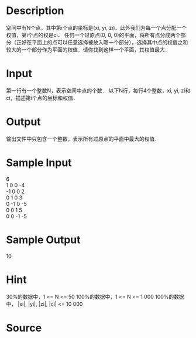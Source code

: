 
# Description

<div class="content"><p>空间中有N个点，其中第i个点的坐标是(xi, yi, zi)．此外我们为每一个点分配一个权值，第i个点的权是ci． 任何一个过原点(0, 0, 0)的平面，将所有点分成两个部分（正好在平面上的点可以任意选择被放入哪一个部分），选择其中点的权值之和较大的一个部分作为平面的权值．请你找到这样一个平面，其权值最大．</p></div>

# Input

<div class="content"><p>第一行有一个整数N，表示空间中点的个数．  以下N行，每行4个整数，xi, yi, zi和ci，描述第i个点的坐标和权值．</p></div>

# Output

<div class="content"><p>输出文件中只包含一个整数，表示所有过原点的平面中最大的权值．</p></div>

# Sample Input

<div class="content"><span class="sampledata">6 <br/>
1 0 0 -4 <br/>
-1 0 0 2 <br/>
0 1 0 3 <br/>
0 -1 0 -5 <br/>
0 0 1 5 <br/>
0 0 -1 -5 <br/>
</span></div>

# Sample Output

<div class="content"><span class="sampledata">10 <br/>
</span></div>

# Hint

<div class="content"><p></p><p>30%的数据中，1 &lt;= N &lt;= 50  100%的数据中，1 &lt;= N &lt;= 1 000  100%的数据中， |xi|, |yi|, |zi|, |ci| &lt;= 10 000</p><p></p></div>

# Source

<div class="content"><p><a href="problemset.php?search="></a></p></div>

